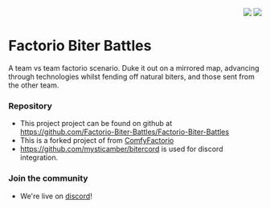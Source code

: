 <p align="right">
    <img src="https://img.shields.io/github/last-commit/Factorio-Biter-Battles/Factorio-Biter-Battles.svg">
    <img src="https://img.shields.io/github/forks/Factorio-Biter-Battles/Factorio-Biter-Battles.svg?label=Forks">
</p>

# Factorio Biter Battles
A team vs team factorio scenario. Duke it out on a mirrored map, advancing through technologies whilst fending off natural biters, and those sent from the other team.

### Repository
- This project project can be found on github at https://github.com/Factorio-Biter-Battles/Factorio-Biter-Battles
- This is a forked project of from [ComfyFactorio](https://github.com/M3wM3w/ComfyFactorio)
- https://github.com/mysticamber/bitercord is used for discord integration.

### Join the community
- We're live on [discord](https://discord.com/invite/hAYW3K7J2A)!
